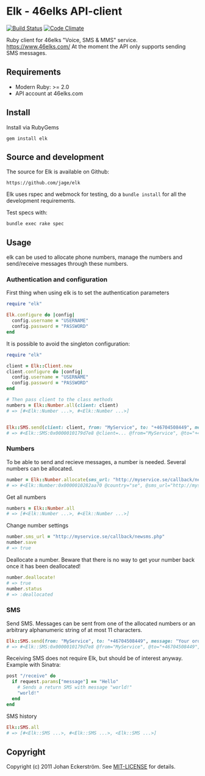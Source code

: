 # Elk - 46elks API-client

[![Build Status](https://travis-ci.org/jage/elk.svg?branch=master)](https://travis-ci.org/jage/elk)
[![Code Climate](https://codeclimate.com/github/jage/elk/badges/gpa.svg)](https://codeclimate.com/github/jage/elk)

Ruby client for 46elks "Voice, SMS & MMS" service. https://www.46elks.com/
At the moment the API only supports sending SMS messages.

## Requirements

* Modern Ruby: >= 2.0
* API account at 46elks.com

## Install

Install via RubyGems

    gem install elk

## Source and development

The source for Elk is available on Github:

    https://github.com/jage/elk

Elk uses rspec and webmock for testing, do a `bundle install` for all the development requirements.

Test specs with:

    bundle exec rake spec

## Usage

elk can be used to allocate phone numbers, manage the numbers and send/receive messages through these numbers.

### Authentication and configuration

First thing when using elk is to set the authentication parameters

```Ruby
require "elk"

Elk.configure do |config|
  config.username = "USERNAME"
  config.password = "PASSWORD"
end
```

It is possible to avoid the singleton configuration:

```Ruby
require "elk"

client = Elk::Client.new
client.configure do |config|
  config.username = "USERNAME"
  config.password = "PASSWORD"
end

# Then pass client to the class methods
numbers = Elk::Number.all(client: client)
# => [#<Elk::Number ...>, #<Elk::Number ...>]


Elk::SMS.send(client: client, from: "MyService", to: "+46704508449", message: "Your order #171 has now been sent!")
# => #<Elk::SMS:0x0000010179d7e8 @client=... @from="MyService", @to="+46704508449", @message="Your order #171 has now been sent!", @message_id="sdc39a7926d37159b6985283e32f43251", @created_at=2011-07-17 16:21:13 +0200, @loaded_at=2011-07-17 16:21:13 +0200>
```

### Numbers

To be able to send and recieve messages, a number is needed. Several numbers can be allocated.

```Ruby
number = Elk::Number.allocate(sms_url: "http://myservice.se/callback/newsms.php", country: "se")
# => #<Elk::Number:0x0000010282aa70 @country="se", @sms_url="http://myservice.se/callback/newsms.php", @status="yes", @number_id="n03e7db70cc06c1ff85e09a2b3f86dd62", @number="+46766861034", @capabilities=[:sms], @loaded_at=2011-07-17 15:23:55 +0200>
```

Get all numbers

```Ruby
numbers = Elk::Number.all
# => [#<Elk::Number ...>, #<Elk::Number ...>]
```

Change number settings

```Ruby
number.sms_url = "http://myservice.se/callback/newsms.php"
number.save
# => true
```

Deallocate a number.
Beware that there is no way to get your number back once it has been deallocated!

```Ruby
number.deallocate!
# => true
number.status
# => :deallocated
```

### SMS

Send SMS. Messages can be sent from one of the allocated numbers or an arbitrary alphanumeric string of at most 11 characters.

```Ruby
Elk::SMS.send(from: "MyService", to: "+46704508449", message: "Your order #171 has now been sent!")
# => #<Elk::SMS:0x0000010179d7e8 @from="MyService", @to="+46704508449", @message="Your order #171 has now been sent!", @message_id="sdc39a7926d37159b6985283e32f43251", @created_at=2011-07-17 16:21:13 +0200, @loaded_at=2011-07-17 16:21:13 +0200>
```

Receiving SMS does not require Elk, but should be of interest anyway.
Example with Sinatra:

```Ruby
post "/receive" do
  if request.params["message"] == "Hello"
    # Sends a return SMS with message "world!"
    "world!"
  end
end
```

SMS history

```Ruby
Elk::SMS.all
# => [#<Elk::SMS ...>, #<Elk::SMS ...>, <Elk::SMS ...>]
```

## Copyright

Copyright (c) 2011 Johan Eckerström. See [MIT-LICENSE](MIT-LICENSE) for details.
